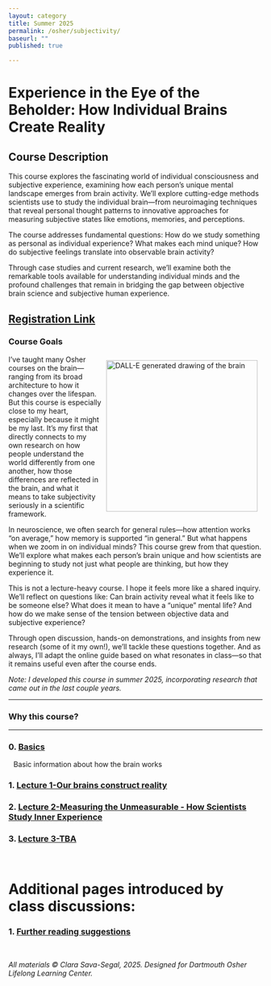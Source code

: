 ```yaml
---
layout: category
title: Summer 2025
permalink: /osher/subjectivity/
baseurl: ""
published: true

---
```

# Experience in the Eye of the Beholder: How Individual Brains Create Reality
<style>
  <style>
  a img:hover {
    filter: brightness(0.4);
  }
  /* Style for the arrow and "Click me" text */
  .arrow {
    position: relative;
    display: inline-block;
    margin-right: 10px;
    color: rgb(173, 30, 166);
    font-weight: bold;
  }

  .arrow::before {
    content: '→';  /* Unicode arrow */
    font-size: 24px;
    color: rgb(173, 30, 166);
    position: absolute;
    right: -35px; /* Adjust as necessary */
    top: -5px;  /* Adjust to align with the text */
  }

  /* Optional: style for hover effect on the arrow */
  .arrow:hover {
    color: rgb(100, 20, 100);
  }
.floating-nav {
  position: relative; /* No longer fixed */
  top: 0;
  left: 0;
  width: 100%; /* Full width of the page */
  background-color: #f8f9fa; /* Background color */
  border-bottom: 1px solid #ccc; /* Border at the bottom */
  padding: 10px 20px; /* Padding inside the bar */
  box-shadow: 0 2px 4px rgba(0, 0, 0, 0.1); /* Optional shadow */
  z-index: 1000;
  display: flex; /* Makes it horizontal */
  justify-content: space-around; /* Distribute links evenly */
  align-items: center; /* Center align the text vertically */
}

.floating-nav a {
  text-decoration: none;
  color: #007bff; /* Link color */
  font-size: 1rem;
  padding: 0 10px; /* Space around each link */
}

.floating-nav a:hover {
  color: #0056b3; /* Hover color */
  text-decoration: underline;
}
</style>

## Course Description
This course explores the fascinating world of individual consciousness and subjective experience, examining how each person’s unique mental landscape emerges from brain activity. We’ll explore cutting-edge methods scientists use to study the individual brain—from neuroimaging  techniques that reveal personal thought patterns to innovative approaches for measuring subjective states like emotions, memories, and  perceptions.

The course addresses fundamental questions: How do we study something as personal as individual experience? What makes each mind unique? How do subjective feelings translate into observable brain activity?

Through case studies and current research, we’ll examine both the remarkable tools available for understanding individual minds and the profound challenges that remain in bridging the gap between objective brain science and subjective human experience.

## [Registration Link](https://reg130.imperisoft.com/Dartmouth/ProgramDetail/313232323539/Registration.aspx)
<!-- ## Acknowledgments  
_All of this material was designed by Clara Sava-Segal. This course was created for the Dartmouth Osher Lifelong Learning Center. I welcome any feedback and kindly ask that if you use any part of this material, please provide appropriate credit._   -->


### Course Goals

<div style="float: right; margin: 10px;">
  <img src="{{ '/assets/images/DALLE_2024-image_line_brain.jpg' | relative_url }}" alt="DALL-E generated drawing of the brain" width="300">
</div>
I’ve taught many Osher courses on the brain—ranging from its broad architecture to how it changes over the lifespan. But this course is especially close to my heart, especially because it might be my last. It’s my first that directly connects to my own research on how people understand the world differently from one another, how those differences are reflected in the brain, and what it means to take subjectivity seriously in a scientific framework.

In neuroscience, we often search for general rules—how attention works “on average,” how memory is supported “in general.” But what happens when we zoom in on individual minds? This course grew from that question. We’ll explore what makes each person’s brain unique and how scientists are beginning to study not just what people are thinking, but how they experience it.

This is not a lecture-heavy course. I hope it feels more like a shared inquiry. We’ll reflect on questions like: Can brain activity reveal what it feels like to be someone else? What does it mean to have a “unique” mental life? And how do we make sense of the tension between objective data and subjective experience?

Through open discussion, hands-on demonstrations, and insights from new research (some of it my own!), we’ll tackle these questions together. And as always, I’ll adapt the online guide based on what resonates in class—so that it remains useful even after the course ends.

*Note: I developed this course in summer 2025, incorporating research that came out in the last couple years.*

---
### Why this course?


---
### 0. [Basics](/osher/DiverseMinds/brainbasics/)  
<div style="display: flex; align-items: center; margin-bottom: 10px;">
  <span style="font-size: 1.5rem; margin-right: 10px;"></span>
  <a href="/osher/DiverseMinds/alzheimers/" style="text-decoration: none;">Basic information about how the brain works</a>
</div>

### 1. [Lecture 1-Our brains construct reality](/osher/subjectivity/lecture1)  

### 2. [Lecture 2-Measuring the Unmeasurable - How Scientists Study Inner Experience](/osher/subjectivity/lecture2)  

### 3. [Lecture 3-TBA](/osher/subjectivity/lecture3)  

<br>

# Additional pages introduced by class discussions:
### 1. [Further reading suggestions](/osher/DiverseMinds/books/)  

<br>

_All materials © Clara Sava-Segal, 2025. Designed for Dartmouth Osher Lifelong Learning Center._  

